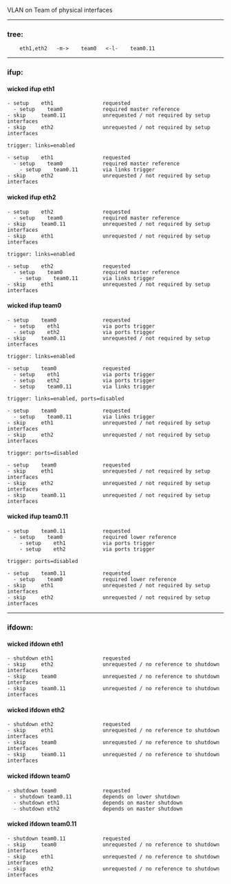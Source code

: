 VLAN on Team of physical interfaces

---

### tree:
```
    eth1,eth2   -m->    team0   <-l-    team0.11
```

---

### ifup:

#### wicked ifup eth1

    - setup    eth1                requested
      - setup    team0             required master reference
    - skip     team0.11            unrequested / not required by setup interfaces
    - skip     eth2                unrequested / not required by setup interfaces

    trigger: links=enabled

    - setup    eth1                requested
      - setup    team0             required master reference
        - setup    team0.11        via links trigger
    - skip     eth2                unrequested / not required by setup interfaces

#### wicked ifup eth2

    - setup    eth2                requested
      - setup    team0             required master reference
    - skip     team0.11            unrequested / not required by setup interfaces
    - skip     eth1                unrequested / not required by setup interfaces

    trigger: links=enabled

    - setup    eth2                requested
      - setup    team0             required master reference
        - setup    team0.11        via links trigger
    - skip     eth1                unrequested / not required by setup interfaces

#### wicked ifup team0

    - setup    team0               requested
      - setup    eth1              via ports trigger
      - setup    eth2              via ports trigger
    - skip     team0.11            unrequested / not required by setup interfaces

    trigger: links=enabled

    - setup    team0               requested
      - setup    eth1              via ports trigger
      - setup    eth2              via ports trigger
      - setup    team0.11          via links trigger

    trigger: links=enabled, ports=disabled

    - setup    team0               requested
      - setup    team0.11          via links trigger
    - skip     eth1                unrequested / not required by setup interfaces
    - skip     eth2                unrequested / not required by setup interfaces

    trigger: ports=disabled

    - setup    team0               requested
    - skip     eth1                unrequested / not required by setup interfaces
    - skip     eth2                unrequested / not required by setup interfaces
    - skip     team0.11            unrequested / not required by setup interfaces

#### wicked ifup team0.11

    - setup    team0.11            requested
      - setup    team0             required lower reference
        - setup    eth1            via ports trigger
        - setup    eth2            via ports trigger

    trigger: ports=disabled

    - setup    team0.11            requested
      - setup    team0             required lower reference
    - skip     eth1                unrequested / not required by setup interfaces
    - skip     eth2                unrequested / not required by setup interfaces

---

### ifdown:

#### wicked ifdown eth1

    - shutdown eth1                requested
    - skip     eth2                unrequested / no reference to shutdown interfaces
    - skip     team0               unrequested / no reference to shutdown interfaces
    - skip     team0.11            unrequested / no reference to shutdown interfaces

#### wicked ifdown eth2

    - shutdown eth2                requested
    - skip     eth1                unrequested / no reference to shutdown interfaces
    - skip     team0               unrequested / no reference to shutdown interfaces
    - skip     team0.11            unrequested / no reference to shutdown interfaces

#### wicked ifdown team0

    - shutdown team0               requested
      - shutdown team0.11          depends on lower shutdown
      - shutdown eth1              depends on master shutdown
      - shutdown eth2              depends on master shutdown

#### wicked ifdown team0.11

    - shutdown team0.11            requested
    - skip     team0               unrequested / no reference to shutdown interfaces
    - skip     eth1                unrequested / no reference to shutdown interfaces
    - skip     eth2                unrequested / no reference to shutdown interfaces

